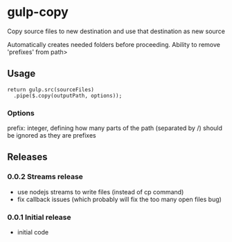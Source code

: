 # gulp-copy

Copy source files to new destination and use that destination as new source

Automatically creates needed folders before proceeding. Ability to remove 'prefixes' from path>

## Usage

    return gulp.src(sourceFiles)
      .pipe($.copy(outputPath, options));
      
### Options

prefix: integer, defining how many parts of the path (separated by /) should be ignored as they are prefixes


## Releases

### 0.0.2 Streams release
* use nodejs streams to write files (instead of cp command)
* fix callback issues (which probably will fix the too many open files bug)

### 0.0.1 Initial release
* initial code
